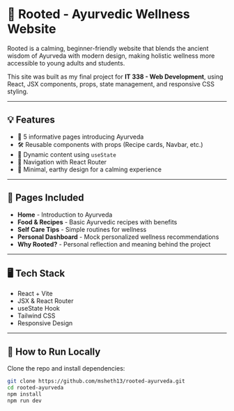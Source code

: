 # 🌿 Rooted - Ayurvedic Wellness Website

Rooted is a calming, beginner-friendly website that blends the ancient wisdom of Ayurveda with modern design, making holistic wellness more accessible to young adults and students.

This site was built as my final project for **IT 338 - Web Development**, using React, JSX components, props, state management, and responsive CSS styling.

---

## 💡 Features

- 🌱 5 informative pages introducing Ayurveda
- 🛠️ Reusable components with props (Recipe cards, Navbar, etc.)
- 🔄 Dynamic content using `useState`
- 🚀 Navigation with React Router
- 🎨 Minimal, earthy design for a calming experience

---

## 📂 Pages Included

- **Home** - Introduction to Ayurveda
- **Food & Recipes** - Basic Ayurvedic recipes with benefits
- **Self Care Tips** - Simple routines for wellness
- **Personal Dashboard** - Mock personalized wellness recommendations
- **Why Rooted?** - Personal reflection and meaning behind the project

---

## 🖥️ Tech Stack

- React + Vite
- JSX & React Router
- useState Hook
- Tailwind CSS
- Responsive Design

---

## 🔧 How to Run Locally

Clone the repo and install dependencies:

```bash
git clone https://github.com/msheth13/rooted-ayurveda.git
cd rooted-ayurveda
npm install
npm run dev
```

